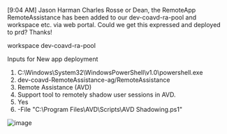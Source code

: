                     
[9:04 AM] Jason Harman
Charles Rosse or Dean, the RemoteApp RemoteAssistance has been added to our dev-coavd-ra-pool and workspace etc. via web portal. Could we get this expressed and deployed to prd? Thanks!


workspace
dev-coavd-ra-pool

Inputs for New app deployment

  1. C:\Windows\System32\WindowsPowerShell\v1.0\powershell.exe
  2. dev-coavd-RemoteAssistance-ag/RemoteAssistance
  3. Remote Assistance (AVD)
  4. Support tool to remotely shadow user sessions in AVD.
  5. Yes
  6. -File "C:\Program Files\AVD\Scripts\AVD Shadowing.ps1"


![image](https://github.com/kingmack199/website_research/assets/85894437/807552c8-f3b1-4989-98ba-eab31efdbabe)

